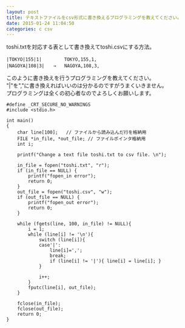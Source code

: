 ```yaml
---
layout: post
title: テキストファイルをcsv形式に書き換えるプログラミングを教えてください。
date: 2015-01-24 11:04:50
categories: c csv
---
```

<!-- {% raw %} -->
<p>toshi.txtを対応する表として書き換えてtoshi.csvにする方法。</p>

<pre><code>|TOKYO|155|1|　　　　　TOKYO,155,1,
|NAGOYA|108|3|　　→   NAGOYA,108,3,
</code></pre>

<p>このように書き換えを行うプログラミングを教えてください。<br>
"|"を","に書き換えればいいのは分かるのですがうまくいきません。<br>
プログラミングは全くの初心者なのでよろしくお願いします。</p>

<pre><code>#define _CRT_SECURE_NO_WARNINGS
#include &lt;stdio.h&gt;

int main()
{
    char line[100];   // ファイルから読み込んだ行を格納用
    FILE *in_file, *out_file; // ファイルポインタ格納用
    int i;

    printf("Change a text file toshi.txt to csv file. \n");

    in_file = fopen("toshi.txt", "r"); 
    if (in_file == NULL) {
        printf("fopen_in error");
        return 0;
    }
    out_file = fopen("toshi.csv", "w"); 
    if (out_file == NULL) {
        printf("fopen_out error");
        return 0;
    }

    while (fgets(line, 100, in_file) != NULL){
        i = 1;
        while (line[i] != '\n'){
            switch (line[i]){ 
            case'|':
                line[i]=',';
                break;
                if (line[i] != '|'){ line[i] = line[i]; }
            }

            i++;
        }
        fputc(line[i], out_file);
    }

    fclose(in_file);
    fclose(out_file);
    return 0;
}
</code></pre>
<!-- {% endraw %} -->
